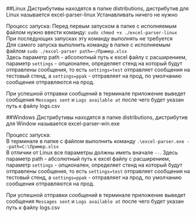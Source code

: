 ##Linux
Дистрибутивы находятся в папке distributions, дистрибутив для Linux называется excel-parser-linux
Устанавливать ничего не нужно

Процесс запуска:
Перед первым запуском в папке с исполняемым файлом нужно ввести команду: ```sudo chmod +x ./excel-parser-linux```  
При последующих запусках эту команду выполнять не требуется  
Для самого запуска выполнить команду в папке с исполняемым файлом
```sudo ./excel-parser path=~/Пример.xlsx```  
Здесь параметр path - абсолютный путь к excel файлу с расширением, параметр ```settings``` - опционален, определяет стенд
на который будут отправлены сообщения, то есть ```settings=test``` отправляет сообщения на тестовый стенд, а ```settings=ppak``` - отправляет на прод, по умолчанию
сообщения отправляются на прод.  

При успешной отправки сообщений в терминале приложение выведет сообщения ```Messages sent``` и ```Logs available at``` после чего будет указан путь к файлу logs.csv

##Windows
Дистрибутивы находятся в папке distributions, дистрибутив для Window называется excel-parser-win.exe

Процесс запуска:  
В терминале в папке с файлом выполнить команду
```.\excel-parser.exe --path=C:\Пример.xlsx```  
В отличии от Linux все параметры должны иметь вначале ```--```. Здесь параметр path - абсолютный путь к excel файлу с расширением, параметр ```settings``` - опционален, определяет стенд
на который будут отправлены сообщения, то есть ```settings=test``` отправляет сообщения на тестовый стенд, а ```settings=ppak``` - отправляет на прод, по умолчанию
сообщения отправляются на прод.  

При успешной отправки сообщений в терминале приложение выведет сообщения ```Messages sent``` и ```Logs available at``` после чего будет указан путь к файлу logs.csv